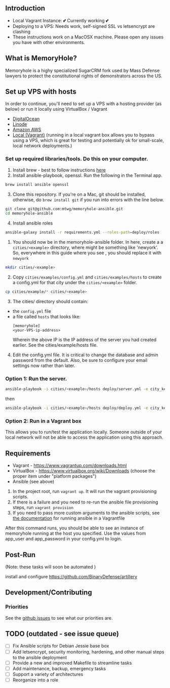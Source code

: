 ## Introduction

- Local Vagrant Instance: :two_hearts: Currently working :two_hearts:
- Deploying to a VPS: Needs work, self-signed SSL vs letsencrypt are clashing
- These instructions work on a MacOSX machine. Please open any issues you have with other environments.

## What is MemoryHole?

Memoryhole is a highy specialized SugarCRM fork used by Mass Defense lawyers to protect the constitutional rights of demonstrators across the US.

## Set up VPS with hosts

In order to continue, you'll need to set up a VPS with a hosting provider (as below) or run it locally using VirtualBox / Vagrant

- [DigitalOcean](docs/hosts/digitalocean.md)
- [Linode](docs/hosts/linode.md)
- [Amazon AWS](docs/hosts/aws.md)
- [Local (Vagrant)](#vagrant) (running in a local vagrant box allows you to bypass using a VPS, which is great for testing and potentially ok for small-scale, local network deployments.)

### Set up required libraries/tools. Do this on your computer.

1. Install brew - best to follow instructions [here](https://brew.sh/)
2. Install ansible-playbook, openssl. Run the following in the Terminal app.

```bash
brew install ansible openssl
```

3. Clone this repository. If you're on a Mac, git should be installed, otherwise, do `brew install git` if you run into errors with the line below.
```bash
git clone git@github.com:mtwg/memoryhole-ansible.git
cd memoryhole-ansible
```

4. Install ansible roles
```bash
ansible-galaxy install -r requirements.yml --roles-path=deploy/roles
```

1. You should now be in the memoryhole-ansible folder. In here, create a a `cities/<example>` directory, where <example> might be something like 'newyork'. So, everywhere in this guide where you see <example>, you should replace it with `newyork`
```bash
mkdir cities/<example>
```
2. Copy `cities/examples/config.yml` and `cities/examples/hosts` to create a config.yml for that city under the `cities/<example>` folder.
```bash
cp cities/example/* cities/<example>
```
3. The cities/<example> directory should contain:
  - the `config.yml` file
  - a file called `hosts` that looks like:
     ```
     [memoryhole]
     <your-VPS-ip-address>
     ```
     Wherein the above IP is the IP address of the server you had created earlier. See the cities/example/hosts file.

4. Edit the config.yml file. It is critical to change the database and admin password from the default. Also, be sure to configure your email settings now rather than later.

### Option 1: Run the server.

```bash
ansible-playbook -i cities/<example>/hosts deploy/server.yml -e city_key=<example>
```
then

```bash
ansible-playbook -i cities/<example>/hosts deploy/deploy.yml -e city_key=<example> -v
```

### Option 2: Run in a Vagrant box
<a href="#vagrant"></a>
This allows you to run/test the application locally. Someone outside of your local network will not be able to access the application using this approach.

## Requirements
- Vagrant - https://www.vagrantup.com/downloads.html
- VirtualBox - https://www.virtualbox.org/wiki/Downloads (choose the proper item under "platform packages")
- Ansible (see above)



1. In the project root, run `vagrant up`. It will run the vagrant provisioning scripts.
2. If there is a failure and you need to re-run the ansible file provisioning steps, run `vagrant provision`
3. If you need to pass more custom arguments to the ansible scripts, see [the documentation](https://www.vagrantup.com/docs/provisioning/ansible.html) for running ansible in a Vagrantfile

After this command runs, you should be able to see an instance of memoryhole running at the host you specified. Use the values from app_user and app_password in your config.yml to login.

## Post-Run
(Note: these tasks will soon be automated )

install and configure https://github.com/BinaryDefense/artillery

## Development/Contributing

### Priorities
See the [github issues](https://github.com/mtwg/memoryhole-ansible/issues) to see what our priorities are.

## TODO (outdated - see issue queue)
- [ ] Fix Ansible scripts for Debian Jessie base box
- [ ] Add letsencrypt, security monitoring, hardening, and other manual steps to the ansible deployment
- [ ] Provide a new and improved Makefile to streamline tasks
- [ ] Add maintenance, backup, emergency tasks
- [ ] Support a variety of architectures
- [ ] Reorganize into a role
